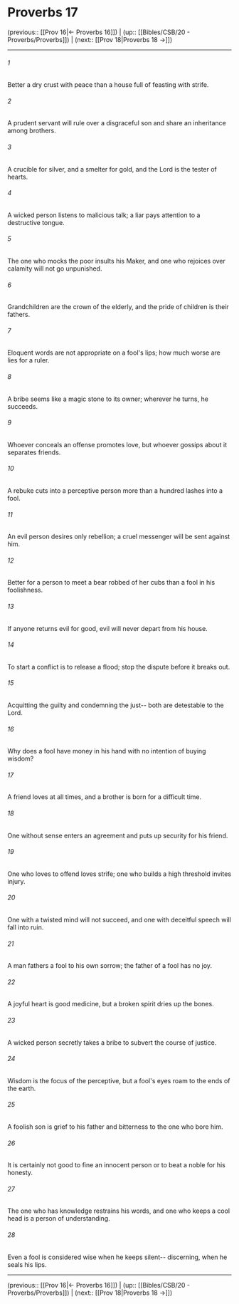 # Proverbs 17

(previous:: [[Prov 16|← Proverbs 16]]) | (up:: [[Bibles/CSB/20 - Proverbs/Proverbs]]) | (next:: [[Prov 18|Proverbs 18 →]])

***


###### 1 
Better a dry crust with peace than a house full of feasting with strife. 

###### 2 
A prudent servant will rule over a disgraceful son and share an inheritance among brothers. 

###### 3 
A crucible for silver, and a smelter for gold, and the Lord is the tester of hearts. 

###### 4 
A wicked person listens to malicious talk; a liar pays attention to a destructive tongue. 

###### 5 
The one who mocks the poor insults his Maker, and one who rejoices over calamity will not go unpunished. 

###### 6 
Grandchildren are the crown of the elderly, and the pride of children is their fathers. 

###### 7 
Eloquent words are not appropriate on a fool's lips; how much worse are lies for a ruler. 

###### 8 
A bribe seems like a magic stone to its owner; wherever he turns, he succeeds. 

###### 9 
Whoever conceals an offense promotes love, but whoever gossips about it separates friends. 

###### 10 
A rebuke cuts into a perceptive person more than a hundred lashes into a fool. 

###### 11 
An evil person desires only rebellion; a cruel messenger will be sent against him. 

###### 12 
Better for a person to meet a bear robbed of her cubs than a fool in his foolishness. 

###### 13 
If anyone returns evil for good, evil will never depart from his house. 

###### 14 
To start a conflict is to release a flood; stop the dispute before it breaks out. 

###### 15 
Acquitting the guilty and condemning the just-- both are detestable to the Lord. 

###### 16 
Why does a fool have money in his hand with no intention of buying wisdom? 

###### 17 
A friend loves at all times, and a brother is born for a difficult time. 

###### 18 
One without sense enters an agreement and puts up security for his friend. 

###### 19 
One who loves to offend loves strife; one who builds a high threshold invites injury. 

###### 20 
One with a twisted mind will not succeed, and one with deceitful speech will fall into ruin. 

###### 21 
A man fathers a fool to his own sorrow; the father of a fool has no joy. 

###### 22 
A joyful heart is good medicine, but a broken spirit dries up the bones. 

###### 23 
A wicked person secretly takes a bribe to subvert the course of justice. 

###### 24 
Wisdom is the focus of the perceptive, but a fool's eyes roam to the ends of the earth. 

###### 25 
A foolish son is grief to his father and bitterness to the one who bore him. 

###### 26 
It is certainly not good to fine an innocent person or to beat a noble for his honesty. 

###### 27 
The one who has knowledge restrains his words, and one who keeps a cool head is a person of understanding. 

###### 28 
Even a fool is considered wise when he keeps silent-- discerning, when he seals his lips.

***

(previous:: [[Prov 16|← Proverbs 16]]) | (up:: [[Bibles/CSB/20 - Proverbs/Proverbs]]) | (next:: [[Prov 18|Proverbs 18 →]])
